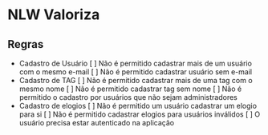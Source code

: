 # NLW Valoriza

## Regras

- Cadastro de Usuário
  [ ] Não é permitido cadastrar mais de um usuário com o mesmo e-mail
  [ ] Não é permitido cadastrar usuário sem e-mail
- Cadastro de TAG
[ ] Não é permitido cadastrar mais de uma tag com o mesmo nome
[ ] Não é permitido cadastrar tag sem nome
[ ] Não é permitido o cadastro por usuários que não sejam administradores
- Cadastro de elogios
[ ] Não é permitido um usuário cadastrar um elogio para si
[ ] Não é permitido cadastrar elogios para usuários inválidos
[ ] O usuário precisa estar autenticado na aplicação